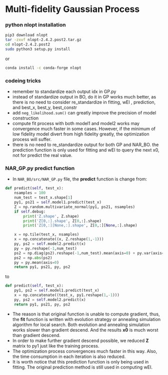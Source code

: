 # Multi-fidelity Gaussian Process

### python nlopt installation

```bash
pip3 download nlopt
tar -zxvf nlopt-2.4.2.post2.tar.gz
cd nlopt-2.4.2.post2
sudo python3 setup.py install
```
or
```bash
conda install -c conda-forge nlopt
```

### codeing tricks

* remember to standardize each output idx in GP.py
* instead of standardize output in BO, do it in GP works much better, as there is no need to consider re_standardize in fitting, wEI , prediction, and best_x, best_y, best_constr
* add `neg_likelihood.sum()` can greatly improve the precision of model construction
* compute fit process with both model1 and model2 works may convergence much faster in some cases. However, if the minimum of low fidelity model divert from high fidelity greatly, the optimization process will suffer.
* there is no need to re_standardize output for both GP and NAR_BO. the prediction function is only used for fitting and wEI to query the next x0, not for predict the real value.

### NAR_GP.py predict function

* In `NAR_BO/src/NAR_GP.py` file, the **predict** function is change from:
```python
def predict(self, test_x):
    nsamples = 100
    num_test = test_x.shape[1]
    py1, ps21 = self.model1.predict(test_x)
    Z = np.random.multivariate_normal(py1, ps21, nsamples)
    if self.debug:
        print('Z.shape', Z.shape)
        print('Z[0,:].shape', Z[0,:].shape)
        print('Z[0,:][None,:].shape', Z[0,:][None,:].shape)

    x = np.tile(test_x, nsamples)
    x = np.concatenate((x, Z.reshape(1,-1)))
    py, ps2 = self.model2.predict(x)
    py = py.reshape(-1,num_test)
    ps2 = np.diag(ps2).reshape(-1,num_test).mean(axis=0) + py.var(axis=0)
    ps2 = np.abs(ps2)
    py = py.mean(axis=0)
    return py1, ps21, py, ps2
```
to 
```python
def predict(self, test_x):
    py1, ps2 = self.model1.predict(test_x)
    x = np.concatenate((test_x, py1.reshape(1,-1)))
    py, ps2 = self.model2.predict(x)
    return py1, ps21, py, ps2
```
* The reason is that original function is unable to compute gradient, thus, the **fit** function is written with evolution strategy or annealing simulation algorithm for local search. Both evolution and annealing simulation works slower than gradient descend. And the results **x0** is much worst than gradient descend.
*  In order to make further gradient descend possible, we reduced **Z** matrix to py1 just like the training process.
* The optimization process convergences much faster in this way. Also, the time consumption in each iteration is also reduced.
* It is worth notice that this prediction function is only being used in fitting. The original prediction method is still used in computing wEI.




